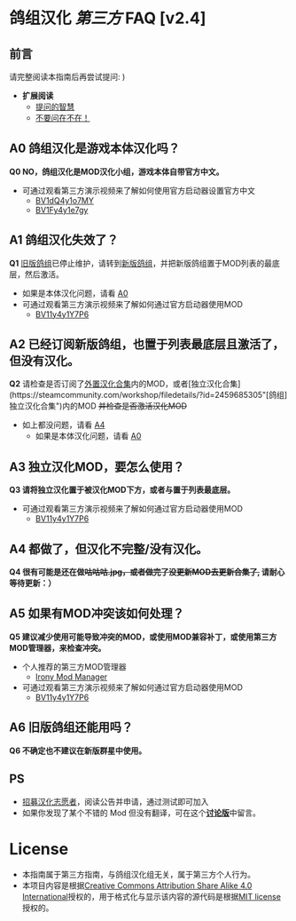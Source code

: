 # 鸽组汉化 *第三方* FAQ [v2.4]

## 前言
请完整阅读本指南后再尝试提问: )

- **扩展阅读**
  - [提问的智慧](https://github.com/ryanhanwu/How-To-Ask-Questions-The-Smart-Way/blob/main/README-zh_CN.md)
  - [不要问在不在！](https://github.com/wdssmq/dont-say-zai-ma)

## A0 鸽组汉化是游戏本体汉化吗？
**Q0 NO，鸽组汉化是MOD汉化小组，游戏本体自带官方中文。**  

- 可通过观看第三方演示视频来了解如何使用官方启动器设置官方中文
  - [BV1dQ4y1o7MY](https://www.bilibili.com/video/BV1dQ4y1o7MY "部分萌新的正版群星无法设置中文怎么办")  
  - [BV1Fy4y1e7gy](https://www.bilibili.com/video/BV1Fy4y1e7gy "Stellaris 群星中文咋改")

## A1 鸽组汉化失效了？  
**Q1** [旧版鸽组](https://steamcommunity.com/sharedfiles/filedetails/?id=1324813584 "旧版鸽组Steam工坊发布页")已停止维护，请转到[新版鸽组](https://steamcommunity.com/sharedfiles/filedetails/?id=2131014154 "新版鸽组Steam工坊发布页")，并把新版鸽组置于MOD列表的最底层，然后激活。  

- 如果是本体汉化问题，请看 [A0](#A0) 
- 可通过观看第三方演示视频来了解如何通过官方启动器使用MOD  
  - [BV11y4y1Y7P6](https://www.bilibili.com/video/BV11y4y1Y7P6 "[教学]如何对群星MOD进行排序")

## A2 已经订阅新版鸽组，也置于列表最底层且激活了，但没有汉化。
**Q2** 请检查是否订阅了[外置汉化合集](https://steamcommunity.com/workshop/filedetails/?id=2459626292"[鸽组]外置汉化合集")内的MOD，或者[独立汉化合集](https://steamcommunity.com/workshop/filedetails/?id=2459685305"[鸽组]独立汉化合集")内的MOD ~~并检查是否激活汉化MOD~~  

- 如上都没问题，请看 [A4](#A4)   
  - 如果是本体汉化问题，请看 [A0](#A0)  

## A3 独立汉化MOD，要怎么使用？  
**Q3 请将独立汉化置于被汉化MOD下方，或者与置于列表最底层。**   

- 可通过观看第三方演示视频来了解如何通过官方启动器使用MOD  
  - [BV11y4y1Y7P6](https://www.bilibili.com/video/BV11y4y1Y7P6 "[教学]如何对群星MOD进行排序")

## A4 都做了，但汉化不完整/没有汉化。  
**Q4 很有可能是还在做~~咕咕咕.jpg，或者做完了没更新MOD去更新合集了,~~ 请耐心等待更新：）**  

## A5 如果有MOD冲突该如何处理？ 
**Q5 建议减少使用可能导致冲突的MOD，或使用MOD兼容补丁，或使用第三方MOD管理器，来检查冲突。**

- 个人推荐的第三方MOD管理器  
  - [Irony Mod Manager](https://bcssov.github.io/IronyModManager "Irony 模组管理器发布页")
- 可通过观看第三方演示视频来了解如何通过官方启动器使用MOD  
  - [BV11y4y1Y7P6](https://www.bilibili.com/video/BV11y4y1Y7P6 "[教学]如何对群星MOD进行排序")

## A6 旧版鸽组还能用吗？  
**Q6 不确定也不建议在新版群星中使用。**  

## PS

- [招募汉化志愿者](https://paratranz.cn/projects/967)，阅读公告并申请，通过测试即可加入
- 如果你发现了某个不错的 Mod 但没有翻译，可在这个[**讨论版**](https://steamcommunity.com/workshop/filedetails/discussion/2131014154/2448217801766774311)中留言。

# License

- 本指南属于第三方指南，与鸽组汉化组无关，属于第三方个人行为。
- 本项目内容是根据[Creative Commons Attribution Share Alike 4.0 International](https://choosealicense.com/licenses/cc-by-sa-4.0/)授权的，用于格式化与显示该内容的源代码是根据[MIT license](LICENSE)授权的。
